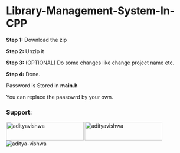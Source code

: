 # Library-Management-System-In-CPP

**Step 1:** Download the zip

**Step 2:** Unzip it

**Step 3:** (OPTIONAL) Do some changes like change project name etc.

**Step 4:** Done.

Password is Stored in **main.h**

You can replace the paasowrd by your own.

<h3 align="left">Support:</h3>
<p><a href="https://www.buymeacoffee.com/adityavishwa"> <img align="left" src="https://cdn.buymeacoffee.com/buttons/v2/default-yellow.png" height="50" width="210" alt="adityavishwa" /></a><a href="https://ko-fi.com/adityavishwa"> <img align="left" src="https://cdn.ko-fi.com/cdn/kofi3.png?v=3" height="50" width="210" alt="adityavishwa" /></a></p><br><br>

<p><img align="center" src="https://github-readme-stats.vercel.app/api/top-langs?username=aditya-vishwa&show_icons=true&locale=en&layout=compact" alt="aditya-vishwa" /></p>
